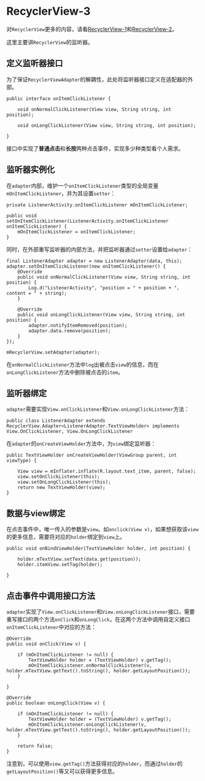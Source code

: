 # RecyclerView-3

对`RecyclerView`更多的内容，请看[RecyclerView-1](recycler-view-1.md)和[RecyclerView-2](recycler-view-2.md)。

这里主要讲`RecyclerView`的监听器。

## 定义监听器接口
为了保证`RecyclerViewAdapter`的解耦性，此处将监听器接口定义在适配器的外部。

```
public interface onItemClickListener {

    void onNormalClickListener(View view, String string, int position);

    void onLongClickListener(View view, String string, int position);

}
```
接口中实现了**普通点击**和**长按**两种点击事件，实现多少种类型看个人需求。


## 监听器实例化
在`adapter`内部，维护一个`onItemClickListener`类型的全局变量`mOnItemClickListener`，并为其设置`setter`：

```
private ListenerActivity.onItemClickListener mOnItemClickListener;

public void setOnItemClickListener(ListenerActivity.onItemClickListener onItemClickListener) {
    mOnItemClickListener = onItemClickListener;
}
```

同时，在外部重写监听器的内部方法，并把监听器通过`setter`设置给`adapter`：

```
final ListenerAdapter adapter = new ListenerAdapter(data, this);
adapter.setOnItemClickListener(new onItemClickListener() {
    @Override
    public void onNormalClickListener(View view, String string, int position) {
        Log.d("ListenerActivity", "position = " + position + ", content = " + string);
    }

    @Override
    public void onLongClickListener(View view, String string, int position) {
        adapter.notifyItemRemoved(position);
        adapter.data.remove(position);
    }
});

mRecyclerView.setAdapter(adapter);
```
在`onNormalClickListener`方法中`log`出被点击`view`的信息，而在`onLongClickListener`方法中删除被点击的`item`。

## 监听器绑定
`adapter`需要实现`View.onClickListener`和`View.onLongClickListener`方法：

```
public class ListenerAdapter extends RecyclerView.Adapter<ListenerAdapter.TextViewHolder> implements View.OnClickListener, View.OnLongClickListener 
```

在`adapter`的`onCreateViewHolder`方法中，为`view`绑定监听器：

```
public TextViewHolder onCreateViewHolder(ViewGroup parent, int viewType) {

    View view = mInflater.inflate(R.layout.text_item, parent, false);
    view.setOnClickListener(this);
    view.setOnLongClickListener(this);
    return new TextViewHolder(view);
}
```

## 数据与view绑定
在点击事件中，唯一传入的参数是`view`。如`onclick(View v)`，如果想获取该`view`的更多信息，需要将对应的`holder`绑定到`view`上。

```
public void onBindViewHolder(TextViewHolder holder, int position) {

    holder.mTextView.setText(data.get(position));
    holder.itemView.setTag(holder);

}
```

## 点击事件中调用接口方法
`adapter`实现了`View.onClickListener`和`View.onLongClickListener`接口，需要重写接口的两个方法`onClick`和`onLongClick`，在这两个方法中调用自定义接口`onItemClickListener`中对应的方法：

```
@Override
public void onClick(View v) {

    if (mOnItemClickListener != null) {
        TextViewHolder holder = (TextViewHolder) v.getTag();
        mOnItemClickListener.onNormalClickListener(v, holder.mTextView.getText().toString(), holder.getLayoutPosition());
    }

}

@Override
public boolean onLongClick(View v) {

    if (mOnItemClickListener != null) {
        TextViewHolder holder = (TextViewHolder) v.getTag();
        mOnItemClickListener.onLongClickListener(v, holder.mTextView.getText().toString(), holder.getLayoutPosition());
    }

    return false;
}
```

注意到，可以使用`view.getTag()`方法获得对应的`holder`，而通过`holder`的`getLayoutPosition()`等又可以获得更多信息。
